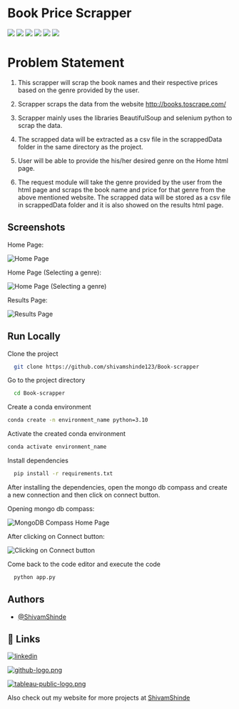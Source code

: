 
# Book Price Scrapper
![](https://img.shields.io/github/last-commit/shivamshinde123/Book-scrapper)
![](https://img.shields.io/github/languages/count/shivamshinde123/Book-scrapper)
![](https://img.shields.io/github/languages/top/shivamshinde123/Book-scrapper)
![](https://img.shields.io/github/repo-size/shivamshinde123/Book-scrapper)
![](https://img.shields.io/github/directory-file-count/shivamshinde123/Book-scrapper)
![](https://img.shields.io/github/license/shivamshinde123/Book-scrapper)

# Problem Statement
1. This scrapper will scrap the book names and their respective prices based on the genre provided by the user. 

2. Scrapper scraps the data from the website http://books.toscrape.com/

3. Scrapper mainly uses the libraries BeautifulSoup and selenium python to scrap the data.

4. The scrapped data will be extracted as a csv file in the scrappedData folder in the same directory as the project.

5. User will be able to provide the his/her desired genre on the Home html page.

6. The request module will take the genre provided by the user from the html page and scraps the book name and price for that genre from the above mentioned website. The scrapped data will be stored as a csv file in scrappedData folder and it is also showed on the results html page.


## Screenshots

Home Page:

![Home Page](https://i.postimg.cc/tRvbtGCR/Homepage1.png)

Home Page (Selecting a genre):

![Home Page (Selecting a genre)](https://i.postimg.cc/5NHVsK6B/Homepage2.png)

Results Page:

![Results Page](https://i.postimg.cc/CLWVXCqW/Results-Page.png)


## Run Locally

Clone the project

```bash
  git clone https://github.com/shivamshinde123/Book-scrapper
```

Go to the project directory

```bash
  cd Book-scrapper
```

Create a conda environment
```bash
conda create -n environment_name python=3.10
```

Activate the created conda environment

```bash
conda activate environment_name
```

Install dependencies

```bash
  pip install -r requirements.txt
```

After installing the dependencies, open the mongo db compass and create a new connection and then click on connect button.

Opening mongo db compass:

![MongoDB Compass Home Page](https://i.postimg.cc/bYmnxrtG/mongodb-connect1.png)

After clicking on Connect button:

![Clicking on Connect button](https://i.postimg.cc/RVqHXm7g/mongodb-connect2.png)

Come back to the code editor and execute the code

```bash
  python app.py
```

## Authors

- [@ShivamShinde](https://github.com/shivamshinde123)


## 🔗 Links

[![linkedin](https://img.shields.io/badge/linkedin-0A66C2?style=for-the-badge&logo=linkedin&logoColor=white)](https://www.linkedin.com/in/shivamds92722)

[![github-logo.png](https://i.postimg.cc/LhK0xCHs/github-logo.png)](https://github.com/shivamshinde123/)

[![tableau-public-logo.png](https://i.postimg.cc/tRr7ZKBk/tableau-public-logo.png)](https://public.tableau.com/app/profile/shivam.shinde#!/?newProfile=&activeTab=0)

Also check out my website for more projects at [ShivamShinde](http://shivamdshinde.com/)
